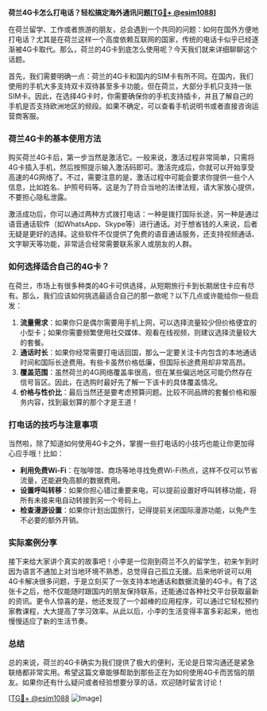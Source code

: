 **荷兰4G卡怎么打电话？轻松搞定海外通讯问题[[TG💪+ @esim1088](https://t.me/s/esim1088)]**

在荷兰留学、工作或者旅游的朋友，总会遇到一个共同的问题：如何在国外方便地打电话？尤其是在荷兰这样一个高度依赖互联网的国家，传统的电话卡似乎已经逐渐被4G卡取代。那么，荷兰的4G卡到底怎么使用呢？今天我们就来详细聊聊这个话题。

首先，我们需要明确一点：荷兰的4G卡和国内的SIM卡有所不同。在国内，我们使用的手机大多支持双卡双待甚至多卡功能，但在荷兰，大部分手机只支持一张SIM卡。因此，在选择4G卡时，你需要确保你的手机支持插卡，并且了解自己的手机是否支持欧洲地区的频段。如果不确定，可以查看手机说明书或者直接咨询运营商客服。

### 荷兰4G卡的基本使用方法

购买荷兰4G卡后，第一步当然是激活它。一般来说，激活过程非常简单，只需将4G卡插入手机，然后按照提示输入激活码即可。激活完成后，你就可以开始享受高速的4G网络了。不过，需要注意的是，激活过程中可能会要求你提供一些个人信息，比如姓名、护照号码等。这是为了符合当地的法律法规，请大家放心提供，不要担心隐私泄露。

激活成功后，你可以通过两种方式拨打电话：一种是拨打国际长途，另一种是通过语音通话软件（如WhatsApp、Skype等）进行通话。对于想省钱的人来说，后者无疑是更好的选择。这些软件不仅提供了免费的语音通话服务，还支持视频通话、文字聊天等功能，非常适合经常需要联系家人或朋友的人群。

### 如何选择适合自己的4G卡？

在荷兰，市场上有很多种类的4G卡可供选择，从短期旅行卡到长期居住卡应有尽有。那么，我们应该如何挑选最适合自己的那一款呢？以下几点或许能给你一些启发：

1. **流量需求**：如果你只是偶尔需要用手机上网，可以选择流量较少但价格便宜的小型卡；如果你需要频繁使用社交媒体、观看在线视频，则建议选择流量较大的套餐。
2. **通话时长**：如果你经常需要打电话回国，那么一定要关注卡内包含的本地通话时间和国际长途费用。有些卡虽然价格低廉，但国际长途费用却非常高昂。
3. **覆盖范围**：虽然荷兰的4G网络覆盖率很高，但在某些偏远地区可能仍然存在信号盲区。因此，在选购时最好先了解一下该卡的具体覆盖情况。
4. **价格与性价比**：最后当然还是要考虑预算问题。比较不同品牌的套餐价格和服务内容，找到最划算的那个才是王道！

### 打电话的技巧与注意事项

当然啦，除了知道如何使用4G卡之外，掌握一些打电话的小技巧也能让你更加得心应手哦！比如：

- **利用免费Wi-Fi**：在咖啡馆、商场等地寻找免费Wi-Fi热点，这样不仅可以节省流量，还能避免高额的数据费用。
- **设置呼叫转移**：如果你担心错过重要来电，可以提前设置好呼叫转移功能，将所有未接来电自动转接到另一个号码上。
- **检查漫游设置**：如果你计划出国旅行，记得提前关闭国际漫游功能，以免产生不必要的额外开销。

### 实际案例分享

接下来给大家讲个真实的故事吧！小李是一位刚到荷兰不久的留学生，初来乍到时因为语言不通加上对当地环境不熟悉，总觉得自己孤立无援。后来他听说可以用4G卡解决很多问题，于是立刻买了一张支持本地通话和数据流量的4G卡。有了这张卡之后，他不仅能随时跟国内的朋友保持联系，还能通过各种社交平台获取最新的资讯。更令人惊喜的是，他还发现了一个超棒的应用程序，可以通过它轻松预约家教课程，大大提高了学习效率。从此以后，小李的生活变得丰富多彩起来，他也慢慢适应了新的生活节奏。

### 总结

总的来说，荷兰的4G卡确实为我们提供了极大的便利，无论是日常沟通还是紧急联络都非常实用。希望这篇文章能够帮助到那些正在为如何使用4G卡而苦恼的朋友。如果你还有什么疑问或者经验想要分享的话，欢迎随时留言讨论！

[[TG💪+ @esim1088](https://t.me/s/esim1088) ![Image](https://i.postimg.cc/4NQfJmqS/Snipaste-2025-05-13-00-14-12.png)]